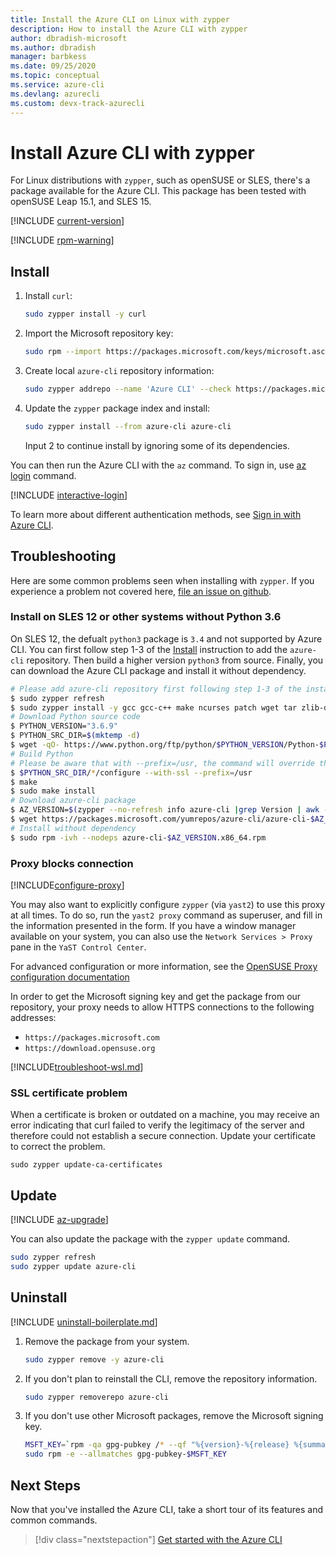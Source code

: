 ```yaml
---
title: Install the Azure CLI on Linux with zypper
description: How to install the Azure CLI with zypper
author: dbradish-microsoft
ms.author: dbradish
manager: barbkess
ms.date: 09/25/2020
ms.topic: conceptual
ms.service: azure-cli
ms.devlang: azurecli 
ms.custom: devx-track-azurecli
---
```


# Install Azure CLI with zypper

For Linux distributions with `zypper`, such as openSUSE or SLES, there's a package available
for the Azure CLI. This package has been tested with openSUSE Leap 15.1, and SLES 15.

[!INCLUDE [current-version](includes/current-version.md)]

[!INCLUDE [rpm-warning](includes/rpm-warning.md)]

## Install

1. Install `curl`:

   ```bash
   sudo zypper install -y curl
   ```

2. Import the Microsoft repository key:

   ```bash
   sudo rpm --import https://packages.microsoft.com/keys/microsoft.asc
   ```

3. Create local `azure-cli` repository information:

   ```bash
   sudo zypper addrepo --name 'Azure CLI' --check https://packages.microsoft.com/yumrepos/azure-cli azure-cli
   ```

4. Update the `zypper` package index and install:

   ```bash
   sudo zypper install --from azure-cli azure-cli
   ```
   Input 2 to continue install by ignoring some of its dependencies.

You can then run the Azure CLI with the `az` command. To sign in, use [az login](/cli/azure/reference-index#az-login) command.

[!INCLUDE [interactive-login](includes/interactive-login.md)]

To learn more about different authentication methods, see [Sign in with Azure CLI](authenticate-azure-cli.md).

## Troubleshooting

Here are some common problems seen when installing with `zypper`. If you experience a problem not covered here, [file an issue on github](https://github.com/Azure/azure-cli/issues).

### Install on SLES 12 or other systems without Python 3.6

On SLES 12, the defualt `python3` package is `3.4` and not supported by Azure CLI. You can first follow step 1-3 of the [Install](#install) instruction to add the `azure-cli` repository. Then build a higher version `python3` from source. Finally, you can download the Azure CLI package and install it without dependency.
```bash
# Please add azure-cli repository first following step 1-3 of the install instruction before running below commands
$ sudo zypper refresh
$ sudo zypper install -y gcc gcc-c++ make ncurses patch wget tar zlib-devel zlib openssl-devel
# Download Python source code
$ PYTHON_VERSION="3.6.9"
$ PYTHON_SRC_DIR=$(mktemp -d)
$ wget -qO- https://www.python.org/ftp/python/$PYTHON_VERSION/Python-$PYTHON_VERSION.tgz | tar -xz -C "$PYTHON_SRC_DIR"
# Build Python
# Please be aware that with --prefix=/usr, the command will override the existing python3 version
$ $PYTHON_SRC_DIR/*/configure --with-ssl --prefix=/usr
$ make
$ sudo make install
# Download azure-cli package 
$ AZ_VERSION=$(zypper --no-refresh info azure-cli |grep Version | awk -F': ' '{print $2}' | awk '{$1=$1;print}')
$ wget https://packages.microsoft.com/yumrepos/azure-cli/azure-cli-$AZ_VERSION.x86_64.rpm
# Install without dependency
$ sudo rpm -ivh --nodeps azure-cli-$AZ_VERSION.x86_64.rpm
```

### Proxy blocks connection

[!INCLUDE[configure-proxy](includes/configure-proxy.md)]

You may also want to explicitly configure `zypper` (via `yast2`) to use this proxy at all times. To do so,
run the `yast2 proxy` command as superuser, and fill in the information presented in the form. If you have a window
manager available on your system, you can also use the `Network Services > Proxy` pane in the `YaST Control Center`.

For advanced configuration or more information, see the
[OpenSUSE Proxy configuration documentation](https://www.suse.com/documentation/slms1/book_slms/data/sec_wy_config_updates_proxy.html)

In order to get the Microsoft signing key and get the package from our repository, your proxy needs to
allow HTTPS connections to the following addresses:

* `https://packages.microsoft.com`
* `https://download.opensuse.org`

[!INCLUDE[troubleshoot-wsl.md](includes/troubleshoot-wsl.md)]

### SSL certificate problem

When a certificate is broken or outdated on a machine, you may receive an error indicating that curl failed to verify the legitimacy of the server and therefore could not establish a secure connection.  Update your certificate to correct the problem.  

```bach
sudo zypper update-ca-certificates
```

## Update

[!INCLUDE [az-upgrade](includes/az-upgrade.md)]

You can also update the package with the `zypper update` command.

```bash
sudo zypper refresh
sudo zypper update azure-cli
```

## Uninstall

[!INCLUDE [uninstall-boilerplate.md](includes/uninstall-boilerplate.md)]

1. Remove the package from your system.

    ```bash
    sudo zypper remove -y azure-cli
    ```

2. If you don't plan to reinstall the CLI, remove the repository information.

   ```bash
   sudo zypper removerepo azure-cli
   ```

3. If you don't use other Microsoft packages, remove the Microsoft signing key.

   ```bash
   MSFT_KEY=`rpm -qa gpg-pubkey /* --qf "%{version}-%{release} %{summary}\n" | grep Microsoft | awk '{print $1}'`
   sudo rpm -e --allmatches gpg-pubkey-$MSFT_KEY
   ```

## Next Steps

Now that you've installed the Azure CLI, take a short tour of its features and common commands.

> [!div class="nextstepaction"]
> [Get started with the Azure CLI](get-started-with-azure-cli.md)